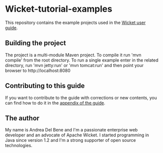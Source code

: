Wicket-tutorial-examples
========================

This repository contains the example projects used in the [Wicket user guide](http://wicket.apache.org/start/userguide.html).

## Building the project

The project is a multi-module Maven project. To compile it run 'mvn compile' from the root directory. 
To run a single example enter in the related directory, run 'mvn jetty:run' or 'mvn tomcat:run' and then point your browser to http://localhost:8080

## Contributing to this guide

If you want to contribute to the guide with corrections or new contents, you can find how to do it in the [appendix of the guide](http://wicket.apache.org/guide/guide/chapter26.html).

## The author
My name is Andrea Del Bene and I'm a passionate enterprise web developer and an advocate of Apache Wicket. I started programming in Java since version 1.2 and I'm a strong supporter of open source technologies.
